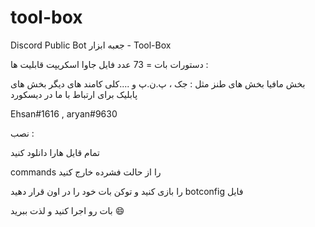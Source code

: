 # tool-box
Discord Public Bot
جعبه ابزار - Tool-Box

دستورات بات = 73 عدد فایل جاوا اسکریپت قابلیت ها :

بخش مافیا
بخش های طنز مثل : جک ، پ.ن.پ و ....کلی کامند های دیگر
بخش های پابلیک
برای ارتباط با ما در دیسکورد

Ehsan#1616 , aryan#9630

نصب :

تمام قایل هارا دانلود کنید

  commands را از حالت فشرده خارج کنید
  
  را بازی کنید و توکن بات خود را در اون قرار دهید botconfig فایل  

بات رو اجرا کنید و لذت ببرید 😄
